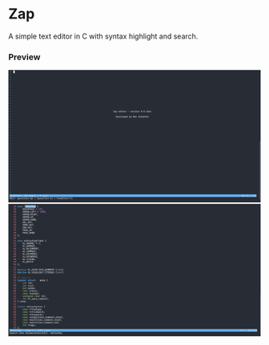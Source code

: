 # Zap
A simple text editor in C with syntax highlight and search.

### Preview
![](./assets/zapStart.png)
![](./assets/zapCode.png)
